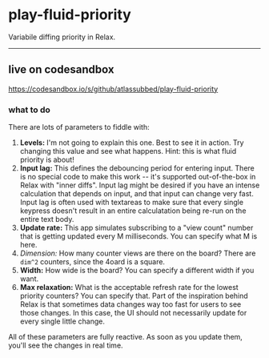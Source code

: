# play-fluid-priority

Variabile diffing priority in Relax.

---

## live on codesandbox

https://codesandbox.io/s/github/atlassubbed/play-fluid-priority

### what to do

There are lots of parameters to fiddle with:

  1. **Levels:** I'm not going to explain this one. Best to see it in action. Try changing this value and see what happens. Hint: this is what fluid priority is about!
  2. **Input lag:** This defines the debouncing period for entering input. There is no special code to make this work -- it's supported out-of-the-box in Relax with "inner diffs". Input lag might be desired if you have an intense calculation that depends on input, and that input can change very fast. Input lag is often used with textareas to make sure that every single keypress doesn't result in an entire calculatation being re-run on the entire text body.
  3. **Update rate:** This app simulates subscribing to a "view count" number that is getting updated every M milliseconds. You can specify what M is here.
  4. **Dimension*:* How many counter views are there on the board? There are `dim^2` counters, since the 4oard is a square.
  5. **Width:** How wide is the board? You can specify a different width if you want.
  6. **Max relaxation:** What is the acceptable refresh rate for the lowest priority counters? You can specify that. Part of the inspiration behind Relax is that sometimes data changes way too fast for users to see those changes. In this case, the UI should not necessarily update for every single little change.


All of these parameters are fully reactive. As soon as you update them, you'll see the changes in real time.
